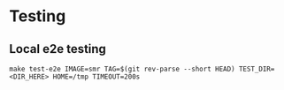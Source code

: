 # Testing

## Local e2e testing
```
make test-e2e IMAGE=smr TAG=$(git rev-parse --short HEAD) TEST_DIR=<DIR_HERE> HOME=/tmp TIMEOUT=200s
```